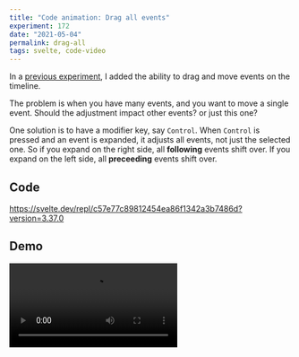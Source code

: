 ```yaml
---
title: "Code animation: Drag all events"
experiment: 172
date: "2021-05-04"
permalink: drag-all
tags: svelte, code-video
---
```


In a [previous experiment](/posts/drag-snap-move-resize), I added the ability to drag and move events on the timeline.

The problem is when you have many events, and you want to move a single event. Should the adjustment impact other events? or just this one?

One solution is to have a modifier key, say `Control`. When `Control` is pressed and an event is expanded, it adjusts all events, not just the selected one. So if you expand on the right side, all **following** events shift over. If you expand on the left side, all **preceeding** events shift over.

## Code

https://svelte.dev/repl/c57e77c89812454ea86f1342a3b7486d?version=3.37.0

## Demo

<video controls src="https://res.cloudinary.com/dzwnkx0mk/video/upload/v1620182134/1000experiments.dev/drag-expand-all_ued66v.mp4"/>

## Notes

- This doesn't handle grid snapping properly. Will have to look into that.
- Should work for moving event as well
